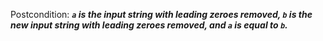 Postcondition: ***`a` is the input string with leading zeroes removed, `b` is the new input string with leading zeroes removed, and `a` is equal to `b`.***